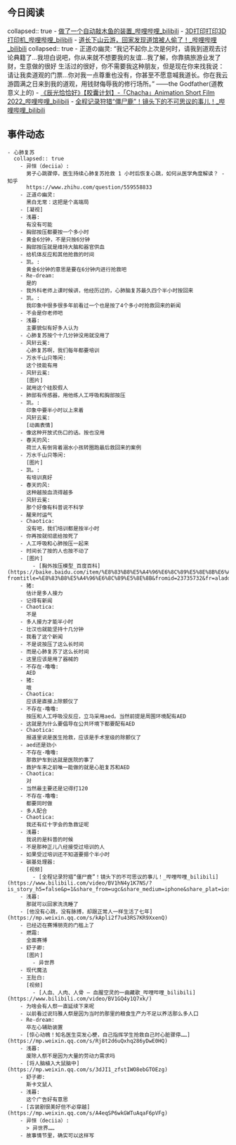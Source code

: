 ## 今日阅读
collapsed:: true
	- [做了一个自动敲木鱼的装置_哔哩哔哩_bilibili](https://www.bilibili.com/video/BV1N14y1E741/)
	- [3D打印打印3D打印机_哔哩哔哩_bilibili](https://www.bilibili.com/video/BV1AG41177Fx/)
	- [道长下山云游，回家发现道馆被人偷了！_哔哩哔哩_bilibili](https://www.bilibili.com/video/BV1fD4y1C7oz/)
	  collapsed:: true
		- 正道の幽灵:
		  “我记不起你上次是何时，请我到道观去讨论典籍了...我坦白说吧，你从来就不想要我的友谊...我了解，你靠搞旅游业发了财，生意做的很好 生活过的很好，你不需要我这种朋友，但是现在你来找我说：请让我卖道观的门票...你对我一点尊重也没有，你甚至不愿意喊我道长。你在我云游圆满之日来到我的道观，用钱财侮辱我的修行场所。”
		  ——the Godfather(道教意义上的)
	- [《辰光恰恰好》【胶囊计划】-「Chacha」Animation Short Film 2022_哔哩哔哩_bilibili](https://www.bilibili.com/video/BV1YV4y1L7of/)
	- [全程记录狩猎“僵尸鹿”！镜头下的不可思议的事儿！_哔哩哔哩_bilibili](https://www.bilibili.com/video/BV1hN4y1K7NS/)
## 事件动态
	- 心肺复苏
	  collapsed:: true
		- 异恒（deciia）:
		  男子心跳骤停，医生持续心肺复苏抢救 1 小时后恢复心跳，如何从医学角度解读？ - 知乎
		  https://www.zhihu.com/question/559558833
		- 正道の幽灵:
		  黑白无常：这把是个高端局
		- [凝视]
		- 浅暮:
		  有没有可能
		- 胸部按压都要按一个多小时
		- 黄金6分钟，不是只按6分钟
		- 胸部按压就是维持大脑和器官供血
		- 给机体反应和其他抢救的时间
		- 凯。:
		  黄金6分钟的意思是要在6分钟内进行抢救吧
		- Re-dream:
		  是的
		- 我外科老师上课时候讲，他经历过的，心肺脑复苏最久四个半小时按回来
		- 凯。:
		  我印象中很多很多年前看过一个也是按了4个多小时抢救回来的新闻
		- 不会是你老师吧
		- 浅暮:
		  主要貌似有好多人认为
		- 心肺复苏按个十几分钟没用就没用了
		- 风轩云冕:
		  心肺复苏啊，我们每年都要培训
		- 万水千山只等闲:
		  这个技能有用
		- 风轩云冕:
		  [图片]
		- 就用这个硅胶假人
		- 肺部有传感器，用他练人工呼吸和胸部按压
		- 凯。:
		  印象中要半小时以上来着
		- 风轩云冕:
		  [动画表情]
		- 像这种开放式伤口的话。按也没用
		- 春天的风:
		  荷兰人有倒背着溺水小孩转圈跑最后救回来的案例
		- 万水千山只等闲:
		  [图片]
		- 凯。:
		  有培训真好
		- 春天的风:
		  这种越按血流得越多
		- 风轩云冕:
		  那个好像有科普说不科学
		- 醒来时运气
		- Chaotica:
		  没有吧，我们培训都是按半小时
		- 你再按就彻底给按死了
		- 人工呼吸和心肺按压一起来
		- 时间长了按的人也按不动了
		- [图片]
			- [胸外按压模型_百度百科](https://baike.baidu.com/item/%E8%83%B8%E5%A4%96%E6%8C%89%E5%8E%8B%E6%A8%A1%E5%9E%8B/16220393?fromtitle=%E8%83%B8%E5%A4%96%E6%8C%89%E5%8E%8B&fromid=23735732&fr=aladdin)
		- 猪:
		  估计是多人接力
		- 记得有新闻
		- Chaotica:
		  不是
		- 多人接力才能半小时
		- 壮汉也就能坚持十几分钟
		- 我看了这个新闻
		- 不是说按压了这么长时间
		- 而是心肺复苏了这么长时间
		- 这里应该是用了器械的
		- 不存在-噜噜:
		  AED
		- 猪:
		  哦
		- Chaotica:
		  应该是直接上除颤仪了
		- 不存在-噜噜:
		  按压和人工呼吸没反应，立马采用aed。当然前提是周围环境配有AED
		- 这就是为什么要倡导在公共环境下都要配有AED
		- Chaotica:
		  报道里说是医生抢救，应该是手术室级的除颤仪了
		- aed还是劲小
		- 不存在-噜噜:
		  那救护车到达就是医院的事了
		- 救护车来之前唯一能做的就是心脏复苏和AED
		- Chaotica:
		  对
		- 当然最主要还是记得打120
		- 不存在-噜噜:
		  都要同时做
		- 多人配合
		- Chaotica:
		  我还有红十字会的急救证呢
		- 浅暮:
		  我说的是科普的时候
		- 不是那种正儿八经接受过培训的人
		- 如果受过培训还不知道要摁个半小时
		- 碳基处理器:
		  [视频]
			- [全程记录狩猎“僵尸鹿”！镜头下的不可思议的事儿！_哔哩哔哩_bilibili](https://www.bilibili.com/video/BV1hN4y1K7NS/?is_story_h5=false&p=1&share_from=ugc&share_medium=iphone&share_plat=ios&share_source=WEIXIN&share_tag=s_i&timestamp=1665845860&unique_k=FWkr0Xh&vd_source=4421c23f81ee6b9210f231531377efdb)
		- 浅暮:
		  那就可以回家洗洗睡了
		- [他没有心跳，没有脉搏，却跟正常人一样生活了七年](https://mp.weixin.qq.com/s/kApli2f7u43RS7KR9XxenQ)
		- 已经迈在赛博朋克的门槛上了
		- 燃霜:
		  全面赛博
		- 舒子卿:
		  [图片]
			- 异世界
		- 现代魔法
		- 王肚白:
		  [视频]
			- [人血、人肉、人骨 — 血腥空灵的一曲藏歌_哔哩哔哩_bilibili](https://www.bilibili.com/video/BV1GQ4y1Q7xk/)
		- 为啥会有人祭一直延续下来呢
		- 以前看过说玛雅人祭是因为当时的那里的粮食生产力不足以养活那么多人口
		- Re-dream:
		  卒左心辅助装置
		- [惊心动魄！知名医生突发心梗，自己指挥学生抢救自己时心脏骤停……](https://mp.weixin.qq.com/s/Rj8t2d6uQxhq286yDwE0HQ)
		- 浅暮:
		  废除人祭不是因为大量的劳动力需求吗
		- [将人脑植入大鼠脑中](https://mp.weixin.qq.com/s/3dJI1_zfstIWO8ebGTOEzg)
		- 舒子卿:
		  斯卡文鼠人
		- 浅暮:
		  这个广告好有意思
		- [古装剧很美好但不必穿越](https://mp.weixin.qq.com/s/A4eqSP6wkGWTuAqaF6pVFg)
		- 异恒（deciia）:
		  > 异世界……
		- 故事情节里，确实可以这样写